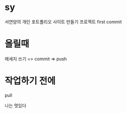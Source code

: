# sy

서연양의 개인 포트폴리오 사이트 만들기 프로젝트
first commit  
# 올릴때  
메세지 쓰기 => commit => push   
# 작업하기 전에  
pull  

나는 멋있다  